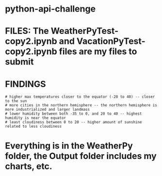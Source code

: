 # python-api-challenge

# FILES:  The WeatherPyTest-copy2.ipynb and VacationPyTest-copy2.ipynb files are my files to submit

# FINDINGS
    # higher max temperatures closer to the equator (-20 to 40) -- closer to the sun
    # more cities in the northern hemisphere -- the northern hemisphere is more industrialized and larger landmass
    # lower humidity between both -35 to 0, and 20 to 40 -- highest humidity is near the equator
    # least cloudiness between 0 to 20 -- higher amount of sunshine related to less cloudiness
    
# Everything is in the WeatherPy folder, the Output folder includes my charts, etc.
